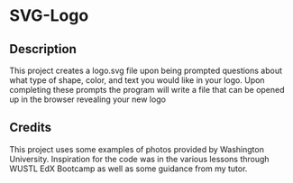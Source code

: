 # SVG-Logo

## Description

This project creates a logo.svg file upon being prompted questions about what type of shape, color, and text you would like in your logo. Upon completing these prompts the program will write a file that can be opened up in the browser revealing your new logo

## Credits

This project uses some examples of photos provided by Washington University. Inspiration for the code was in the various lessons through WUSTL EdX Bootcamp as well as some guidance from my tutor. 